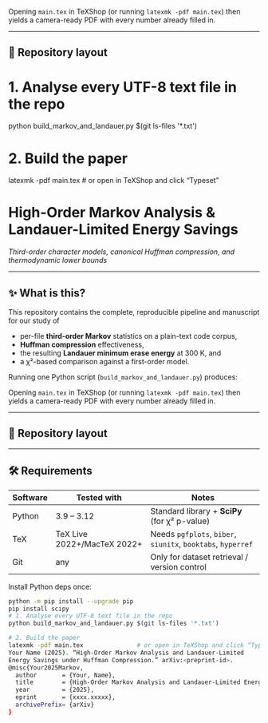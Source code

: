 
Opening `main.tex` in TeXShop (or running `latexmk -pdf main.tex`) then yields a camera-ready PDF with every number already filled in.

---

## 📂 Repository layout


# 1. Analyse every UTF-8 text file in the repo
python build_markov_and_landauer.py $(git ls-files '*.txt')

# 2. Build the paper
latexmk -pdf main.tex               # or open in TeXShop and click “Typeset”


# High-Order Markov Analysis & Landauer-Limited Energy Savings  
_Third-order character models, canonical Huffman compression, and thermodynamic lower bounds_

---

## ✨ What is this?

This repository contains the complete, reproducible pipeline and manuscript for our study of

* per-file **third-order Markov** statistics on a plain-text code corpus,  
* **Huffman compression** effectiveness,  
* the resulting **Landauer minimum erase energy** at 300 K, and  
* a χ²-based comparison against a first-order model.

Running one Python script (`build_markov_and_landauer.py`) produces:


Opening `main.tex` in TeXShop (or running `latexmk -pdf main.tex`) then yields a camera-ready PDF with every number already filled in.

---

## 📂 Repository layout


---

## 🛠️ Requirements

| Software | Tested with | Notes |
|----------|-------------|-------|
| Python   | 3.9 – 3.12  | Standard library + **SciPy** (for χ² p-value) |
| TeX      | TeX Live 2022+/MacTeX 2022+ | Needs `pgfplots`, `biber`, `siunitx`, `booktabs`, `hyperref` |
| Git      | any         | Only for dataset retrieval / version control |

Install Python deps once:

```bash
python -m pip install --upgrade pip
pip install scipy
# 1. Analyse every UTF-8 text file in the repo
python build_markov_and_landauer.py $(git ls-files '*.txt')

# 2. Build the paper
latexmk -pdf main.tex               # or open in TeXShop and click “Typeset”
Your Name (2025). “High-Order Markov Analysis and Landauer-Limited
Energy Savings under Huffman Compression.” arXiv:<preprint-id>.
@misc{Your2025Markov,
  author       = {Your, Name},
  title        = {High-Order Markov Analysis and Landauer-Limited Energy Savings under Huffman Compression},
  year         = {2025},
  eprint       = {xxxx.xxxxx},
  archivePrefix= {arXiv}
}

